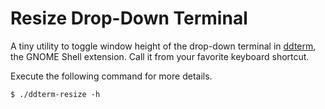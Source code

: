 # Resize Drop-Down Terminal

A tiny utility to toggle window height of the drop-down terminal in [ddterm](https://github.com/amezin/gnome-shell-extension-ddterm), the GNOME Shell extension. Call it from your favorite keyboard shortcut.

Execute the following command for more details.

```
$ ./ddterm-resize -h
```
